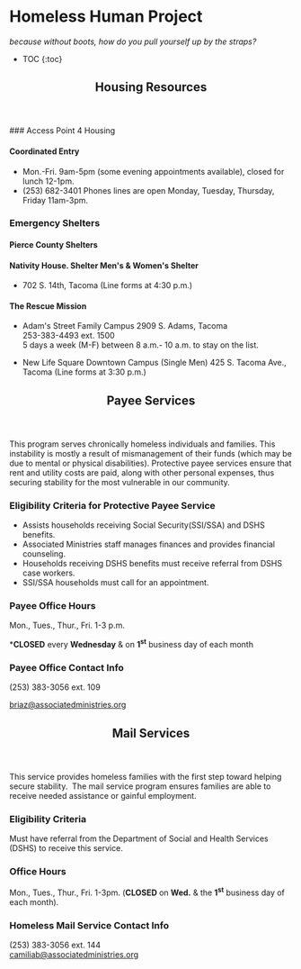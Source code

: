 # Homeless Human Project #
_because without boots, how do you pull yourself up by the straps?_ 

* TOC
{:toc}

<article id="post-01" class="clearfix post-01 page type-page status-publish hentry">
<header class="entry-header">

# Housing Resources

</header>
### Access Point 4 Housing

#### Coordinated Entry
*   Mon.-Fri. 9am-5pm (some evening appointments available), closed for lunch 12-1pm.
*  (253) 682-3401 Phones lines are open Monday, Tuesday, Thursday, Friday 11am-3pm.  

### Emergency Shelters
#### Pierce County Shelters

#### Nativity House. Shelter Men's & Women's Shelter
*  702 S. 14th, Tacoma (Line forms at 4:30 p.m.) 

#### The Rescue Mission
*  Adam's Street Family Campus 2909 S. Adams, Tacoma  
 253-383-4493 ext. 1500  
 5 days a week (M-F) between 8 a.m.- 10 a.m. to stay on the list. 

*  New Life Square Downtown Campus (Single Men) 425 S. Tacoma Ave., Tacoma (Line forms at 3:30 p.m.) 

</article>
<article id="post-02" class="clearfix post-02 page type-page status-publish hentry">
<header class="entry-header">

# Payee Services

</header>

This program serves chronically homeless individuals and families. This instability is mostly a result of mismanagement of their funds (which may be due to mental or physical disabilities). Protective payee services ensure that rent and utility costs are paid, along with other personal expenses, thus securing stability for the most vulnerable in our community. 

### Eligibility Criteria for Protective Payee Service

*   <span style="line-height: 13px;">Assists households receiving Social Security(SSI/SSA) and DSHS benefits.</span>
*   Associated Ministries staff manages finances and provides financial counseling.
*   Households receiving DSHS benefits must receive referral from DSHS case workers.
*  SSI/SSA households must call for an appointment. 

### **Payee Office Hours**

Mon., Tues., Thur., Fri. 1-3 p.m. 

***CLOSED** every **Wednesday** & on **1<sup>st</sup>** business day of each month 

### **Payee Office Contact Info**

(253) 383-3056 ext. 109 

[briaz@associatedministries.org](mailto:briaz@associatedministries.org) 

</article>
<article id="post-03" class="clearfix post-03 page type-page status-publish hentry">
<header class="entry-header">

# Mail Services

</header>

This service provides homeless families with the first step toward helping secure stability.  The mail service program ensures families are able to receive needed assistance or gainful employment. 

### Eligibility Criteria

Must have referral from the Department of Social and Health Services (DSHS) to receive this service. 

### Office Hours

Mon., Tues., Thur., Fri. 1-3pm. (**CLOSED** on **Wed.** & the **1<sup>st</sup>** business day of each month). 

### Homeless Mail Service Contact Info

(253) 383-3056 ext. 144  
[camiliab@associatedministries.org](mailto:camiliab@associatedministries.org)
